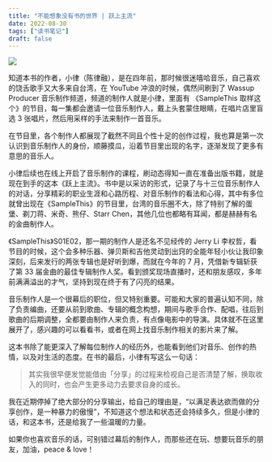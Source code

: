```yaml
---
title: "不能想象没有书的世界 | 跃上主流"
date: 2022-08-30
tags: ["读书笔记"]
draft: false
---
```


![](https://flomo.oss-cn-shanghai.aliyuncs.com/file/2022-08-30/16276/1661867742_Rki4L2ud_e9bf850fddda7b685702b71ece12dc75.jpg/webp?OSSAccessKeyId=LTAI4G9PcaGksWVKCPrE1TVL&Expires=1662126953&Signature=DFrVEz0E0hBNoK7cQDQUgttvcIY%3D)

知道本书的作者，小律（陈律融），是在四年前，那时候很迷嘻哈音乐，自己喜欢的饶舌歌手又大多来自台湾，在 YouTube 冲浪的时候，偶然间刷到了 Wassup Producer 音乐制作频道，频道的制作人就是小律，里面有 《SampleThis 取样这个》的节目，每一集都会邀请一位音乐制作人，戴上头套蒙住眼睛，在唱片店里盲选 3 张唱片，然后用采样的手法来制作一首音乐。

在节目里，各个制作人都展现了截然不同且个性十足的创作过程，我也算是第一次认识到音乐制作人的身份，顺藤摸瓜，沿着节目里出现的名字，逐渐发现了更多有意思的音乐人。

小律后续也在线上开启了音乐制作的课程，刷动态得知一直在准备出版书籍，就是现在到手的这本《跃上主流》。书中是以采访的形式，记录了与十三位音乐制作人的对话，分享精彩的职业生涯和心路历程、对音乐制作的看法和心得，其中有多位就曾出现在《SampleThis》的节目里，台湾的音乐圈不大，除了特别了解的蛋堡、剃刀蒋、米奇、熊仔、Starr Chen，其他几位也都略有耳闻，都是赫赫有名的金曲制作人。

《SampleThis》S01E02，那一期的制作人是还名不见经传的 Jerry Li 李权哲，看节目的时候，这个会多种乐器、弹贝斯和吉他灵动到出窍的全能年轻小伙让我印象深刻，后来发行的两张专辑也是好听到爆，而就在今年的 7 月，凭借新专辑斩获了第 33 届金曲的最佳专辑制作人奖。看到颁奖现场直播时，还和朋友感叹，多年前满满溢出的才气，坚持到现在终于有了闪亮的结果。

音乐制作人是一个很幕后的职位，但又特别重要。可能和大家的普遍认知不同，除了负责编曲，还要从前到歌曲、专辑的概念构想，期间与歌手合作、配唱，往后到歌曲的后期调整，全都要由制作人来负责，有点像电影中的导演。具体就不在这里展开了，感兴趣的可以看看书，或者在网上找音乐制作相关的影片来了解。

这本书除了能更深入了解每位制作人的经历外，也能看到他们对音乐、创作的热情，以及对生活的态度。在书的最后，小律有写这么一句话：

> 其实我很早便发觉能借由「分享」的过程来检视自己是否清楚了解，换取收入的同时，也会产生更多动力去要求自身的成长。

我在近期停掉了绝大部分的分享输出，给自己的理由是，“以满足表达欲而做的分享创作，是一种暴力的傲慢”，不知道这个想法和状态还会持续多久，但是小律的话，和这本书，还是给我了一些温暖的力量。

如果你也喜欢音乐的话，可别错过幕后的制作人，而那些还在玩、想要玩音乐的朋友，加油，peace & love！
